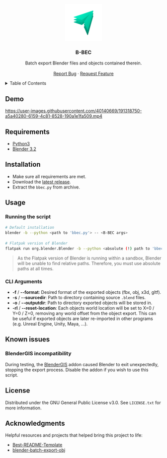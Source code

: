 <div id="top"></div>

<br />
<div align="center">
  <img src="images/logo.png" alt="Logo" width="120" height="120">
  <h3 align="center">B-BEC</h3>

  <p align="center">
    Batch export Blender files and objects contained therein.
    <br />
    <br />
    <a href="/issues/new?template=bug_report.md">Report Bug</a>
    ·
    <a href="/issues/new?template=feature_request.md">Request Feature</a>
  </p>
</div>



<details>
  <summary>Table of Contents</summary>
  <ol>
	<li><a href="#demo">Demo</a></li>
    <li><a href="#requirements">Requirements</a></li>
    <li><a href="#installation">Installation</a></li>
    <li><a href="#usage">Usage</a></li>
    <li><a href="#installation">Known issues</a></li>
    <li><a href="#license">License</a></li>
    <li><a href="#acknowledgments">Acknowledgments</a></li>
  </ol>
</details>

## Demo

https://user-images.githubusercontent.com/40140669/191318750-a5a40280-6159-4c81-8528-190a1e1fa509.mp4


## Requirements

* [Python3](https://www.python.org/downloads/)
* [Blender 3.2](https://www.blender.org/download/)


## Installation

* Make sure all requirements are met.
* Download the [latest release](https://github.com/Vortexdata/blender-batch-export-cli/releases/latest).
* Extract the `bbec.py` from archive.

## Usage

### Running the script

```bash
# Default installation
blender -b --python <path to 'bbec.py'> -- <B-BEC args>

# Flatpak version of Blender
flatpak run org.blender.Blender -b --python <absolute (!) path to 'bbec.py'> -- <B-BEC args (paths must be absolute!)>
```

> As the Flatpak version of Blender is running within a sandbox, Blender will be unable to find relative paths. Therefore, you must use absolute paths at all times.


### CLI Arguments

* **-f** / **--format**: Desired format of the exported objects (fbx, obj, x3d, gltf).
* **-s** / **--sourcedir**: Path to directory containing source `.blend` files.
* **-o** / **--outputdir**: Path to directory exported objects will be stored in.
* **-rl** / **--reset-location**: Each objects world location will be set to X=0 / Y=0 / Z=0, removing any world offset from the object export. This can be useful if exported objects are later re-imported in other programs (e.g. Unreal Engine, Unity, Maya, ...).

## Known issues

### BlenderGIS incompatibility

During testing, the [BlenderGIS](https://github.com/domlysz/BlenderGIS) addon caused Blender to exit unexpectedly, stopping the export process. Disable the addon if you wish to use this script.


## License

Distributed under the GNU General Public License v3.0. See `LICENSE.txt` for more information.


## Acknowledgments

Helpful resources and projects that helped bring this project to life:

* [Best-README-Template](https://github.com/othneildrew/Best-README-Template)
* [blender-batch-export-obj](https://github.com/mcvnh/blender-batch-export-obj)

